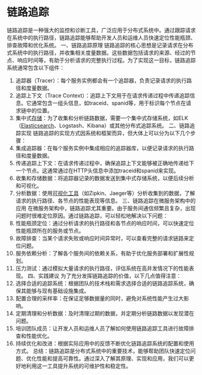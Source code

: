 # 链路追踪



链路追踪是一种强大的监控和诊断工具，广泛应用于分布式系统中。通过跟踪请求在系统中的执行路径，链路追踪能够帮助开发人员和运维人员快速定位性能瓶颈、排查故障和优化系统。
一、链路追踪原理
链路追踪的核心思想是记录请求在分布式系统中的执行路径，并收集相关度量数据。这些数据包括请求的来源、经过的节点、响应时间等，有助于分析请求的完整执行过程。为了实现这一目标，链路追踪系统通常包含以下组件：

1. 追踪器（Tracer）：每个服务实例都会有一个追踪器，负责记录请求的执行路径和度量数据。
2. 追踪上下文（Trace Context）：追踪上下文用于在请求传递过程中传递追踪信息。它通常包含一组头信息，如traceid、spanid等，用于标识每个节点在请求链中的位置。
3. 集中式[存储](https://cloud.baidu.com/product/bos.html)：为了收集和分析链路数据，需要一个集中式存储系统，如ELK（[Elasticsearch](https://cloud.baidu.com/product/bes.html)、Logstash、Kibana）或其他分布式追踪系统。
   二、链路追踪实现
   链路追踪的实现方式因系统和框架而异，但大体上可以分为以下几个步骤：
4. 集成追踪器：在每个服务实例中集成相应的追踪器库，以便记录请求的执行路径和度量数据。
5. 传递追踪上下文：在请求传递过程中，确保追踪上下文能够被正确地传递给下一个节点。这通常通过在HTTP头信息中添加traceid和spanid来实现。
6. 收集和存储数据：将追踪器记录的数据发送到集中式存储系统，以便后续分析和可视化。
7. 分析数据：使用[可视化工具](https://cloud.baidu.com/product/sugar.html)（如Zipkin、Jaeger等）分析收集到的数据，了解请求的执行路径、各节点的性能表现等信息。
   三、链路追踪在微服务架构中的应用
   在微服务架构中，链路追踪尤其重要。由于服务间通信频繁且复杂，出现问题时很难定位原因。通过链路追踪，可以轻松地解决以下问题：
8. 性能瓶颈定位：通过分析请求的执行路径和各节点的响应时间，可以快速定位性能瓶颈所在的服务或节点。
9. 故障排查：当某个请求失败或响应时间异常时，可以查看完整的请求链路来定位问题。
10. 服务依赖分析：了解各个服务间的依赖关系，有助于优化服务部署和扩展性规划。
11. 压力测试：通过模拟大量请求的执行路径，评估系统在高并发情况下的性能表现。
    四、实践建议
    为了充分发挥链路追踪的价值，以下几点值得注意：
12. 选择合适的追踪系统：根据团队的技术栈和需求选择合适的链路追踪系统，确保其能够与现有基础设施集成。
13. 配置合理的采样率：在保证足够数据量的同时，避免对系统性能产生过大影响。
14. 定期清理和分析数据：及时清理过期的数据，并定期分析链路数据以发现潜在问题。
15. 培训团队成员：让开发人员和运维人员了解如何使用链路追踪工具进行故障排查和性能优化。
16. 持续优化和改进：根据实际应用中的反馈不断优化链路追踪系统的配置和使用方式。
    总结：链路追踪是分布式系统中的重要技术，能够帮助团队快速定位问题、优化性能和提高可靠性。通过深入了解其原理、实现和应用，我们可以更好地利用这一工具提升系统的可维护性和稳定性。